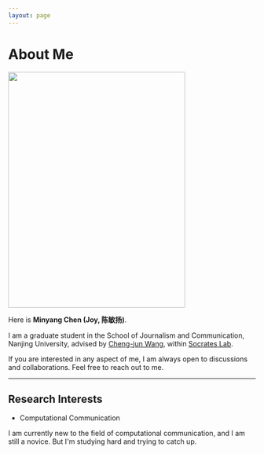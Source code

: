 ```yaml
---
layout: page
---
```


# About Me

<img src="https://caihanlin.com/caihanlin.jpg" class="floatpic" width="360" height="480">

Here is **Minyang Chen (Joy, 陈敏扬)**.

I am a graduate student in the School of Journalism and Communication, Nanjing University, advised by [Cheng-jun Wang](https://chengjunwang.com/), within [Socrates Lab](https://chengjun.github.io/socrateslab/). 

If you are interested in any aspect of me, I am always open to discussions and collaborations. Feel free to reach out to me.

---

## Research Interests

- Computational Communication

I am currently new to the field of computational communication, and I am still a novice. But I'm studying hard and trying to catch up.


